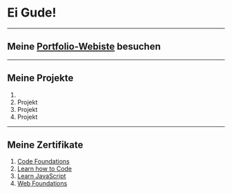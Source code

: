 # Ei Gude! 

--------------------------

## Meine [Portfolio-Webiste](https://oliveroeguet.github.io/Portfolio/) besuchen

---------------------------

## Meine Projekte 

1. 
2. Projekt
3. Projekt
4. Projekt

-------------------------

## Meine Zertifikate


1. [Code Foundations](./Images/CodeFoundationsSkillPath.pdf)
2. [Learn how to Code](./Images/LearnHowtoCodeCourse.pdf)
3. [Learn JavaScript](./Images/LearnJavaScriptCourse.pdf)
4. [Web Foundations](./Images/WebFoundations.png)
